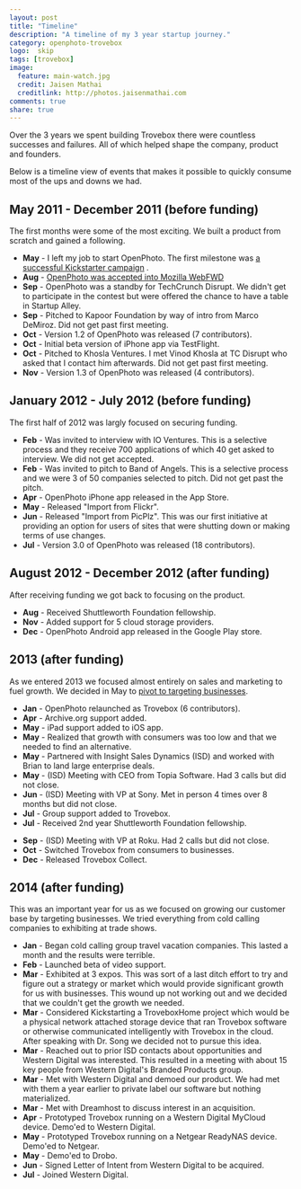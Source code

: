 ```yaml
---
layout: post
title: "Timeline"
description: "A timeline of my 3 year startup journey."
category: openphoto-trovebox
logo:  skip
tags: [trovebox]
image:
  feature: main-watch.jpg
  credit: Jaisen Mathai
  creditlink: http://photos.jaisenmathai.com
comments: true
share: true
---
```


Over the 3 years we spent building Trovebox there were countless successes and failures. All of which helped shape the company, product and founders.

Below is a timeline view of events that makes it possible to quickly consume most of the ups and downs we had.

## May 2011 - December 2011 (before funding)

The first months were some of the most exciting. We built a product from scratch and gained a following.

* **May** - I left my job to start OpenPhoto. The first milestone was [a successful Kickstarter campaign](https://www.kickstarter.com/projects/jmathai/openphoto-a-photo-service-for-your-s3-or-dropbox-a) <small><i class="icon-external-link"></i></small>.
* **Aug** - [OpenPhoto was accepted into Mozilla WebFWD](http://blog.webfwd.org/post/9300091721/webfwd-welcomes-the-first-fellows) <small><i class="icon-external-link"></i></small>
* **Sep** - OpenPhoto was a standby for TechCrunch Disrupt. We didn't get to participate in the contest but were offered the chance to have a table in Startup Alley.
* **Sep** - Pitched to Kapoor Foundation by way of intro from Marco DeMiroz. Did not get past first meeting.
* **Oct** - Version 1.2 of OpenPhoto was released (7 contributors).
* **Oct** - Initial beta version of iPhone app via TestFlight.
* **Oct** - Pitched to Khosla Ventures. I met Vinod Khosla at TC Disrupt who asked that I contact him afterwards. Did not get past first meeting.
* **Nov** - Version 1.3 of OpenPhoto was released (4 contributors).

## January 2012 - July 2012 (before funding)

The first half of 2012 was largly focused on securing funding.

* **Feb** - Was invited to interview with IO Ventures. This is a selective process and they receive 700 applications of which 40 get asked to interview. We did not get accepted.
* **Feb** - Was invited to pitch to Band of Angels. This is a selective process and we were 3 of 50 companies selected to pitch. Did not get past the pitch.
* **Apr** - OpenPhoto iPhone app released in the App Store.
* **May** - Released "Import from Flickr".
* **Jun** - Released "Import from PicPlz". This was our first initiative at providing an option for users of sites that were shutting down or making terms of use changes.
* **Jul** - Version 3.0 of OpenPhoto was released (18 contributors).

## August 2012 - December 2012 (after funding)

After receiving funding we got back to focusing on the product.

* **Aug** - Received Shuttleworth Foundation fellowship.
* **Nov** - Added support for 5 cloud storage providers.
* **Dec** - OpenPhoto Android app released in the Google Play store.

## 2013 (after funding)

As we entered 2013 we focused almost entirely on sales and marketing to fuel growth. We decided in May to [pivot to targeting businesses](../the-pivot/).

* **Jan** - OpenPhoto relaunched as Trovebox (6 contributors).
* **Apr** - Archive.org support added.
* **May** - iPad support added to iOS app.
* **May** - Realized that growth with consumers was too low and that we needed to find an alternative.
* **May** - Partnered with Insight Sales Dynamics (ISD) and worked with Brian to land large enterprise deals.
* **May** - (ISD) Meeting with CEO from Topia Software. Had 3 calls but did not close.
* **Jun** - (ISD) Meeting with VP at Sony. Met in person 4 times over 8 months but did not close.
* **Jul** - Group support added to Trovebox.
* **Jul** - Received 2nd year Shuttleworth Foundation fellowship.
<!--* **Aug** - (ISD) Meeting with Directors initiated by EVP at Western Digital. This would result in numerous meetings finalizing in an acquisition a year later.-->
* **Sep** - (ISD) Meeting with VP at Roku. Had 2 calls but did not close.
* **Oct** - Switched Trovebox from consumers to businesses.
* **Dec** - Released Trovebox Collect.

## 2014 (after funding)

This was an important year for us as we focused on growing our customer base by targeting businesses. We tried everything from cold calling companies to exhibiting at trade shows.

* **Jan** - Began cold calling group travel vacation companies. This lasted a month and the results were terrible.
* **Feb** - Launched beta of video support.
* **Mar** - Exhibited at 3 expos. This was sort of a last ditch effort to try and figure out a strategy or market which would provide significant growth for us with businesses. This wound up not working out and we decided that we couldn't get the growth we needed.
* **Mar** - Considered Kickstarting a TroveboxHome project which would be a physical network attached storage device that ran Trovebox software or otherwise communicated intelligently with Trovebox in the cloud. After speaking with Dr. Song we decided not to pursue this idea.
* **Mar** - Reached out to prior ISD contacts about opportunities and Western Digital was interested. This resulted in a meeting with about 15 key people from Western Digital's Branded Products group.
* **Mar** - Met with Western Digital and demoed our product. We had met with them a year earlier to private label our software but nothing materialized.
* **Mar** - Met with Dreamhost to discuss interest in an acquisition.
* **Apr** - Prototyped Trovebox running on a Western Digital MyCloud device. Demo'ed to Western Digital.
* **May** - Prototyped Trovebox running on a Netgear ReadyNAS device. Demo'ed to Netgear.
* **May** - Demo'ed to Drobo.
* **Jun** - Signed Letter of Intent from Western Digital to be acquired.
* **Jul** - Joined Western Digital.
